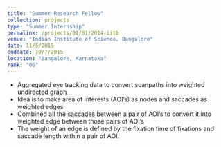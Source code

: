 ```yaml
---
title: "Summer Research Fellow"
collection: projects
type: "Summer Internship"
permalink: /projects/01/01/2014-iitb
venue: "Indian Institute of Science, Bangalore"
date: 11/5/2015
enddate: 10/7/2015
location: "Bangalore, Karnataka"
rank: "06"
---
```


* Aggregated eye tracking data to convert scanpaths into weighted undirected graph
* Idea is to make area of interests (AOI’s) as nodes and saccades as weighted edges
* Combined all the saccades between a pair of AOI’s to convert it into weighted edge between those pairs of AOI’s
* The weight of an edge is defined by the fixation time of fixations and saccade length within a pair of AOI. 